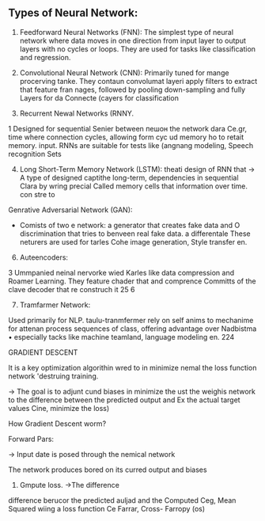 ## Types of Neural Network:

1) Feedforward Neural Networks (FNN):
The simplest type of neural network where data moves in one direction from 
input layer to output layers with no cycles or loops. They are used for tasks
like classification and regression. 

2) Convolutional Neural Network (CNN): 
Primarily tuned for mange procerving tanke. They contaun convolumat layeri apply filters to extract that feature fran nages, followed by pooling down-sampling and fully Layers for da Connecte (cayers for classification

3) Recurrent Newal Networks (RNNY.

1 Designed for sequential Senier between пешон the network dara Ce.gr, time where connection cycles, allowing form cyc ud memory ho to retait memory. input. RNNs are suitable for tests like (angnang modeling, Speech recognition Sets

4) Long Short-Term Memory Network (LSTM): theati design of RNN that → A type of designed captithe long-term, dependencies in sequential Clara by wring precial Called memory cells that information over time. con stre to

Genrative Adversarial Network (GAN):

* Comists of two e network: a generator that creates fake data and O discrimination that tries to benveen real fake data. a differentale These neturers are used for tarles Cohe image generation, Style transfer en.

6) Auteencoders:

3 Ummpanied neinal nervorke wied Karles like data compression and Roamer Learning. They feature chader that and comprence Committs of the clave decoder that re construch it 25 6

7) Tramfarmer Network:

Used primarily for NLP. taulu-tranmfermer rely on self anims to mechanime for attenan process sequences of class, offering advantage over Nadbistma • especially tacks like machine teamland, language modeling en. 224

GRADIENT DESCENT

It is a key optimization algorithin wred to in minimize nemal the loss function network 'destruing training.

→ The goal is to adjunt cund biases in minimize the ust the weighis network to the difference between the predicted output and Ex the actual target values Cine, minimize the loss)

How Gradient Descent worm?

Forward Pars:

→ Input date is posed through the nemical network

The network produces bored on its curred output and biases

1) Gmpute loss. →The difference

difference berucor the predicted auljad and the Computed Ceg, Mean Squared wiing a loss function Ce Farrar, Cross- Farropy (os)
